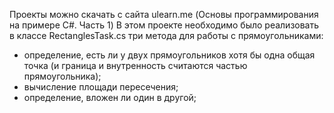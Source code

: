 Проекты можно скачать с сайта ulearn.me (Основы программирования на примере C#. Часть 1)
В этом проекте необходимо было реализовать в классе RectanglesTask.cs три метода для работы с прямоугольниками:
 - определение, есть ли у двух прямоугольников хотя бы одна общая точка (и граница и внутренность считаются частью прямоугольника);
 - вычисление площади пересечения;
 - определение, вложен ли один в другой;
